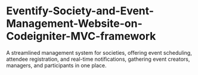 # Eventify-Society-and-Event-Management-Website-on-Codeigniter-MVC-framework

A streamlined management system for societies, offering event scheduling, attendee registration, and real-time notifications, gathering event creators, managers, and participants in one place.
